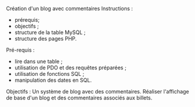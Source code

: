 Création d'un blog avec commentaires
Instructions :
- prérequis;
- objectifs ;
- structure de la table MySQL ;
- structure des pages PHP.

Pré-requis : 
- lire dans une table ;
- utilisation de PDO et des requêtes préparées ;
- utilisation de fonctions SQL ;
- manipulation des dates en SQL.

Objectifs :
Un système de blog avec des commentaires.
Réaliser l'affichage de base d'un blog et des commentaires associés aux billets.
